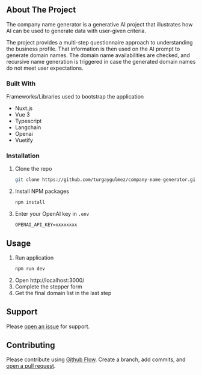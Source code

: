 ## About The Project

The company name generator is a generative AI project that illustrates how AI can be used to generate data with user-given criteria.

The project provides a multi-step questionnaire approach to understanding the business profile. That information is then used on the AI prompt to generate domain names. The domain name availabilities are checked, and recursive name generation is triggered in case the generated domain names do not meet user expectations.

### Built With

Frameworks/Libraries used to bootstrap the application

- Nuxt.js
- Vue 3
- Typescript
- Langchain
- Openai
- Vuetify

### Installation

1. Clone the repo
   ```sh
   git clone https://github.com/turgaygulmez/company-name-generator.git
   ```
2. Install NPM packages
   ```sh
   npm install
   ```
3. Enter your OpenAI key in `.env`
   ```
   OPENAI_API_KEY=xxxxxxxx
   ```

## Usage

1. Run application
   ```sh
   npm run dev
   ```
2. Open http://localhost:3000/
3. Complete the stepper form
4. Get the final domain list in the last step

## Support

Please [open an issue](https://github.com/turgaygulmez/company-name-generator/issues/new) for support.

## Contributing

Please contribute using [Github Flow](https://guides.github.com/introduction/flow/). Create a branch, add commits, and [open a pull request](https://github.com/turgaygulmez/company-name-generator/compare/).
